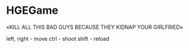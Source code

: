 HGEGame
=======

«KILL ALL THIS BAD GUYS BECAUSE THEY KIDNAP YOUR GIRLFRIED»

left, right - move
ctrl - shoot
shift - reload
